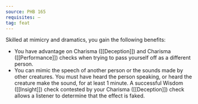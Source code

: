 ```yaml
---
source: PHB 165
requisites: —
tag: feat
---
```


Skilled at mimicry and dramatics, you gain the following benefits:

- You have advantage on Charisma ([[Deception]]) and Charisma ([[Performance]]) checks when trying to pass yourself off as a different person.
- You can mimic the speech of another person or the sounds made by other creatures. You must have heard the person speaking, or heard the creature make the sound, for at least 1 minute. A successful Wisdom ([[Insight]]) check contested by your Charisma ([[Deception]]) check allows a listener to determine that the effect is faked.

